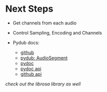Next Steps
===

+ Get channels from each audio
+ Control Sampling, Encoding and Channels

+ Pydub docs:
  + [github](https://github.com/jiaaro/pydub/)
  + [pydub: AudioSegment](https://media.readthedocs.org/pdf/audiosegment/stable/audiosegment.pdf)
  + [pydoc](https://www.pydoc.io/pypi/pydub-0.9.5/)
  + [pydoc api](https://www.pydoc.io/pypi/pydub-0.9.5/autoapi/audio_segment/index.html)
  + [github api](https://github.com/jiaaro/pydub/blob/master/API.markdown)

_check out the librosa library as well_